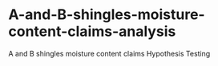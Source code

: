# A-and-B-shingles-moisture-content-claims-analysis
A and B shingles moisture content claims Hypothesis Testing
